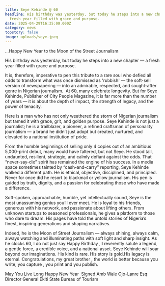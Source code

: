```yaml
---
title: Seye Kehinde @ 60
headline: His birthday was yesterday, but today he steps into a new chapter — a
  fresh year filled with grace and purpose.
date: 2025-04-29T16:35:00.000Z
category: news
topstory: false
image: uploads/seye.jpeg
---
```

...Happy New Year to the Moon of the Street Journalism 



His birthday was yesterday, but today he steps into a new chapter — a fresh year filled with grace and purpose.


It is, therefore, imperative to pen this tribute to a rare soul who defied all odds to transform what was once dismissed as 'rubbish' — the soft-sell version of newspapering — into an admirable, respected, and sought-after genre in Nigerian journalism. 
At 60, many celebrate longevity. But for Seye Kehinde, Publisher of City People Magazine, it is far more than the number of years — it is about the depth of impact, the strength of legacy, and the power of tenacity.


Here is a man who has not only weathered the storm of Nigerian journalism but tamed it with grace, grit, and golden purpose. Seye Kehinde is not just a journalist; he is a trailblazer, a pioneer, a refined craftsman of personality journalism — a brand he didn’t just adopt but created, nurtured, and elevated to a national institution of pride.


From the humble beginnings of selling only 4 copies out of an ambitious 5,000-print debut, many would have faltered, but not Seye. He stood tall, undaunted, resilient, strategic, and calmly defiant against the odds. That “never-say-die” spirit has remained the engine of his success.
In a media space sometimes tainted by “cash-and-carry” reporting, Seye Kehinde walked a different path. He is ethical, objective, disciplined, and principled. Never for once did he resort to blackmail or yellow journalism. His pen is guided by truth, dignity, and a passion for celebrating those who have made a difference.


Soft-spoken, approachable, humble, yet intellectually sound, Seye is the most unassuming genius you’ll ever meet. He is loyal to his friends, generous with his network, and passionate about lifting others. From unknown startups to seasoned professionals, he gives a platform to those who dare to dream. His pages have told the untold stories of Nigeria’s finest, inspiring generations and shaping narratives.


Indeed, he is the Moon of Street Journalism — always shining, always calm, always watching and illuminating paths with soft light and sharp insight. As he clocks 60, I do not just say Happy Birthday , I reverently salute a legend, a gentle force, a credible voice, and a national asset.
Seye Kehinde will soar beyond our imaginations. His kind is rare. His story is gold.His legacy is eternal.
Congratulations, my great brother , the world is better because you write, you capture , you print and you publish. 


May You Live Long Happy New Year 
Signed Amb Wale Ojo-Lanre Esq Director General Ekiti State Bureau of Tourism
